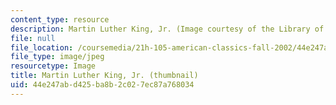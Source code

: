 ```yaml
---
content_type: resource
description: Martin Luther King, Jr. (Image courtesy of the Library of Congress.)
file: null
file_location: /coursemedia/21h-105-american-classics-fall-2002/44e247abd425ba8b2c027ec87a768034_21h-105f02-th.jpg
file_type: image/jpeg
resourcetype: Image
title: Martin Luther King, Jr. (thumbnail)
uid: 44e247ab-d425-ba8b-2c02-7ec87a768034
---
```

